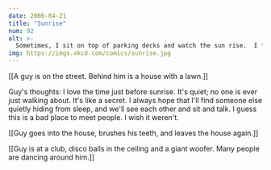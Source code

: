 ```yaml
---
date: 2006-04-21
title: "Sunrise"
num: 92
alt: >-
  Sometimes, I sit on top of parking decks and watch the sun rise.  I feel like I should have a guitar or something.
img: https://imgs.xkcd.com/comics/sunrise.jpg
---
```

[[A guy is on the street. Behind him is a house with a lawn.]]

Guy's thoughts: I love the time just before sunrise. It's quiet; no one is ever just walking about. It's like a secret. I always hope that I'll find someone else quietly hiding from sleep, and we'll see each other and sit and talk. I guess this is a bad place to meet people. I wish it weren't.

[[Guy goes into the house, brushes his teeth, and leaves the house again.]]

[[Guy is at a club, disco balls in the ceiling and a giant woofer. Many people are dancing around him.]]

